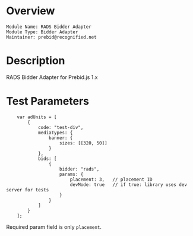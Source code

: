 # Overview

```
Module Name: RADS Bidder Adapter
Module Type: Bidder Adapter
Maintainer: prebid@recognified.net
```

# Description

RADS Bidder Adapter for Prebid.js 1.x

# Test Parameters
```
    var adUnits = [
        {
            code: "test-div",
            mediaTypes: {
                banner: {
                    sizes: [[320, 50]]
                }
            },
            bids: [
                {
                    bidder: "rads",
                    params: {
                        placement: 3,   // placement ID
                        devMode: true   // if true: library uses dev server for tests
                    }
                }
            ]
        }
    ];
```

Required param field is only `placement`. 

